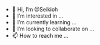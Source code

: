 - 👋 Hi, I’m @Seikioh
- 👀 I’m interested in ...
- 🌱 I’m currently learning ...
- 💞️ I’m looking to collaborate on ...
- 📫 How to reach me ...

<!---
Seikioh/Seikioh is a ✨ special ✨ repository because its `README.md` (this file) appears on your GitHub profile.
You can click the Preview link to take a look at your changes.
--->
